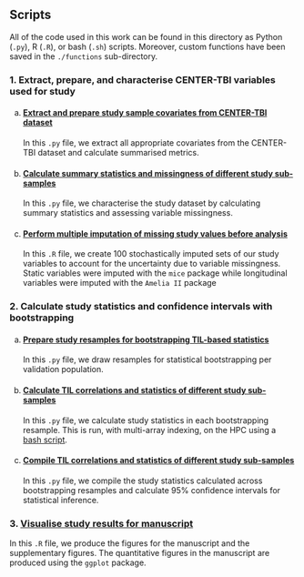## Scripts
All of the code used in this work can be found in this directory as Python (`.py`), R (`.R`), or bash (`.sh`) scripts. Moreover, custom functions have been saved in the `./functions` sub-directory.

### 1. Extract, prepare, and characterise CENTER-TBI variables used for study

<ol type="a">
  <li><h4><a href="01a_prepare_study_sample.py">Extract and prepare study sample covariates from CENTER-TBI dataset</a></h4> In this <code>.py</code> file, we extract all appropriate covariates from the CENTER-TBI dataset and calculate summarised metrics.</li>
  <li><h4><a href="01b_calculate_summary_stats.py">Calculate summary statistics and missingness of different study sub-samples</a></h4> In this <code>.py</code> file, we characterise the study dataset by calculating summary statistics and assessing variable missingness. </li>
  <li><h4><a href="01c_missing_value_imputation.R">Perform multiple imputation of missing study values before analysis</a></h4> In this <code>.R</code> file, we create 100 stochastically imputed sets of our study variables to account for the uncertainty due to variable missingness. Static variables were imputed with the <code>mice</code> package while longitudinal variables were imputed with the <code>Amelia II</code> package </li>
</ol>

### 2. Calculate study statistics and confidence intervals with bootstrapping

<ol type="a">
  <li><h4><a href="02a_prepare_for_TIL_stats_bootstrapping.py">Prepare study resamples for bootstrapping TIL-based statistics</a></h4> In this <code>.py</code> file, we draw resamples for statistical bootstrapping per validation population.</li>
  <li><h4><a href="02b_calculate_correlations_and_stats.py">Calculate TIL correlations and statistics of different study sub-samples</a></h4> In this <code>.py</code> file, we calculate study statistics in each bootstrapping resample. This is run, with multi-array indexing, on the HPC using a <a href="02b_calculate_correlations_and_stats.sh">bash script</a>.</li>
  <li><h4><a href="02c_compile_correlations_and_stats.py">Compile TIL correlations and statistics of different study sub-samples</a></h4> In this <code>.py</code> file, we compile the study statistics calculated across bootstrapping resamples and calculate 95% confidence intervals for statistical inference. </li>
</ol>

### 3. [Visualise study results for manuscript](03_manuscript_visualisations.R)
In this `.R` file, we produce the figures for the manuscript and the supplementary figures. The quantitative figures in the manuscript are produced using the `ggplot` package.

